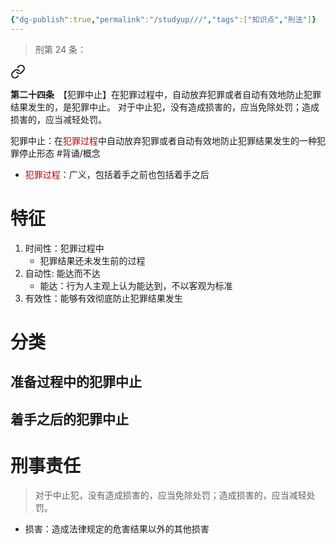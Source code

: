 ```yaml
---
{"dg-publish":true,"permalink":"/studyup///","tags":["知识点","刑法"]}
---
```


>刑第 24 条：
<div class="transclusion internal-embed is-loaded"><a class="markdown-embed-link" href="/////#t24" aria-label="Open link"><svg xmlns="http://www.w3.org/2000/svg" width="24" height="24" viewBox="0 0 24 24" fill="none" stroke="currentColor" stroke-width="2" stroke-linecap="round" stroke-linejoin="round" class="svg-icon lucide-link"><path d="M10 13a5 5 0 0 0 7.54.54l3-3a5 5 0 0 0-7.07-7.07l-1.72 1.71"></path><path d="M14 11a5 5 0 0 0-7.54-.54l-3 3a5 5 0 0 0 7.07 7.07l1.71-1.71"></path></svg></a><div class="markdown-embed">



**第二十四条**　【犯罪中止】在犯罪过程中，自动放弃犯罪或者自动有效地防止犯罪结果发生的，是犯罪中止。
对于中止犯，没有造成损害的，应当免除处罚；造成损害的，应当减轻处罚。 

</div></div>


犯罪中止：在<font color="#c00000">犯罪过程</font>中自动放弃犯罪或者自动有效地防止犯罪结果发生的一种犯罪停止形态 #背诵/概念 
- <font color="#c00000">犯罪过程</font>：广义，包括着手之前也包括着手之后
# 特征
1. 时间性：犯罪过程中
	- 犯罪结果还未发生前的过程
2. 自动性: 能达而不达
	- 能达：行为人主观上认为能达到，不以客观为标准
3. 有效性：能够有效彻底防止犯罪结果发生
# 分类
## 准备过程中的犯罪中止
## 着手之后的犯罪中止
# 刑事责任
>对于中止犯，没有造成损害的，应当免除处罚；造成损害的，应当减轻处罚。

- 损害：造成法律规定的危害结果以外的其他损害